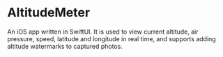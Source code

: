 # AltitudeMeter
An iOS app written in SwiftUI. It is used to view current altitude, air pressure, speed, latitude and longitude in real time, and supports adding altitude watermarks to captured photos.
